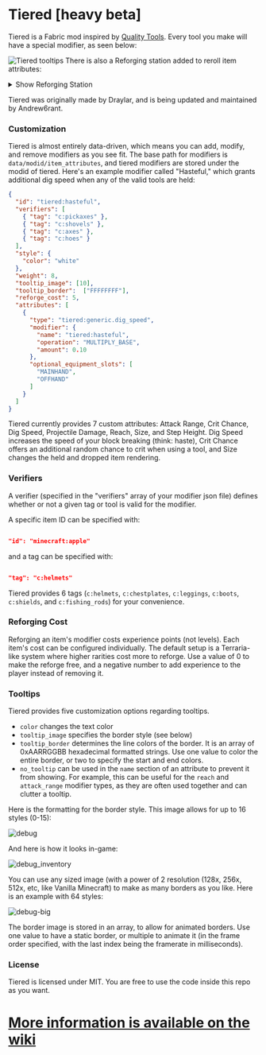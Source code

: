 # Tiered [heavy beta]

Tiered is a Fabric mod inspired by [Quality Tools](https://www.curseforge.com/minecraft/mc-mods/quality-tools). Every tool you make will have a special modifier, as seen below:

![Tiered tooltips](https://user-images.githubusercontent.com/57331134/142939375-8ea3935d-ec9d-4f47-aea7-8cfb090a2159.png)
There is also a Reforging station added to reroll item attributes:
<details>
  <summary>Show Reforging Station</summary>

![Tiered Reforging Station](https://user-images.githubusercontent.com/57331134/172750885-5ba9668d-51db-43ff-ba63-d5c177210462.png)
</details>

Tiered was originally made by Draylar, and is being updated and maintained by Andrew6rant.

### Customization

Tiered is almost entirely data-driven, which means you can add, modify, and remove modifiers as you see fit. The base path for modifiers is `data/modid/item_attributes`, and tiered modifiers are stored under the modid of tiered. Here's an example modifier called "Hasteful," which grants additional dig speed when any of the valid tools are held:
```json
{
  "id": "tiered:hasteful",
  "verifiers": [
    { "tag": "c:pickaxes" },
    { "tag": "c:shovels" },
    { "tag": "c:axes" },
    { "tag": "c:hoes" }
  ],
  "style": {
    "color": "white"
  },
  "weight": 8,
  "tooltip_image": [10],
  "tooltip_border":  ["FFFFFFFF"],
  "reforge_cost": 5,
  "attributes": [
    {
      "type": "tiered:generic.dig_speed",
      "modifier": {
        "name": "tiered:hasteful",
        "operation": "MULTIPLY_BASE",
        "amount": 0.10
      },
      "optional_equipment_slots": [
        "MAINHAND",
        "OFFHAND"
      ]
    }
  ]
}
```

Tiered currently provides 7 custom attributes: Attack Range, Crit Chance, Dig Speed, Projectile Damage, Reach, Size, and Step Height. Dig Speed increases the speed of your block breaking (think: haste), Crit Chance offers an additional random chance to crit when using a tool, and Size changes the held and dropped item rendering.

### Verifiers

A verifier (specified in the "verifiers" array of your modifier json file) defines whether or not a given tag or tool is valid for the modifier. 

A specific item ID can be specified with:

```json

"id": "minecraft:apple"

```

and a tag can be specified with:

```json

"tag": "c:helmets"

```

Tiered provides 6 tags (`c:helmets`, `c:chestplates`, `c:leggings`, `c:boots`, `c:shields`, and `c:fishing_rods`) for your convenience.

### Reforging Cost

Reforging an item's modifier costs experience points (not levels). Each item's cost can be configured individually. The default setup is a Terraria-like system where higher rarities cost more to reforge. Use a value of 0 to make the reforge free, and a negative number to add experience to the player instead of removing it.

### Tooltips

Tiered provides five customization options regarding tooltips.

- `color` changes the text color
- `tooltip_image` specifies the border style (see below)
- `tooltip_border` determines the line colors of the border. It is an array of 0xAARRGGBB hexadecimal formatted strings. Use one value to color the entire border, or two to specify the start and end colors.
- `no_tooltip` can be used in the `name` section of an attribute to prevent it from showing. For example, this can be useful for the `reach` and `attack_range` modifier types, as they are often used together and can clutter a tooltip.

Here is the formatting for the border style. This image allows for up to 16 styles (0-15):

![debug](https://user-images.githubusercontent.com/57331134/145140352-ae70ddf9-6141-4288-a4b4-1868277498be.png)

And here is how it looks in-game:

![debug_inventory](https://user-images.githubusercontent.com/57331134/145140685-ce11ff58-b277-4029-b588-83f0db4b237d.png)

You can use any sized image (with a power of 2 resolution (128x, 256x, 512x, etc, like Vanilla Minecraft) to make as many borders as you like. Here is an example with 64 styles:

![debug-big](https://user-images.githubusercontent.com/57331134/145140359-26c8014a-dcfc-4fbf-8364-41e7235bcbd9.png)

The border image is stored in an array, to allow for animated borders. Use one value to have a static border, or multiple to animate it (in the frame order specified, with the last index being the framerate in milliseconds).

### License
Tiered is licensed under MIT. You are free to use the code inside this repo as you want.

# [More information is available on the wiki](https://github.com/Andrew6rant/tiered/wiki)

